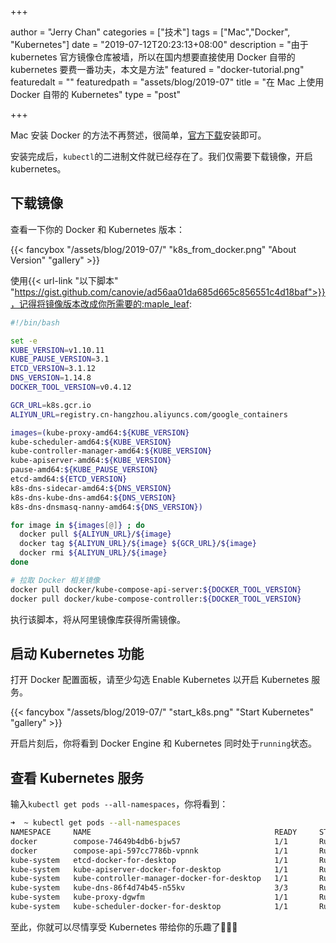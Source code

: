 +++

author = "Jerry Chan"
categories = ["技术"]
tags = ["Mac","Docker", "Kubernetes"]
date = "2019-07-12T20:23:13+08:00"
description = "由于 kubernetes 官方镜像仓库被墙，所以在国内想要直接使用 Docker 自带的 kubernetes 要费一番功夫，本文是方法"
featured = "docker-tutorial.png"
featuredalt = ""
featuredpath = "assets/blog/2019-07"
title = "在 Mac 上使用 Docker 自带的 Kubernetes"
type = "post"

+++

Mac 安装 Docker 的方法不再赘述，很简单，[官方下载](https://download.docker.com/mac/stable/Docker.dmg)安装即可。

安装完成后，`kubectl`的二进制文件就已经存在了。我们仅需要下载镜像，开启 kubernetes。

## 下载镜像

查看一下你的 Docker 和 Kubernetes 版本：

<!-- ![About Version](/assets/blog/2019-07/k8s_from_docker.png) -->
{{< fancybox "/assets/blog/2019-07/" "k8s_from_docker.png" "About Version" "gallery" >}}

使用{{< url-link "以下脚本" "https://gist.github.com/canovie/ad56aa01da685d665c856551c4d18baf">}}，记得将镜像版本改成你所需要的:maple_leaf:

```bash
#!/bin/bash

set -e 
KUBE_VERSION=v1.10.11
KUBE_PAUSE_VERSION=3.1
ETCD_VERSION=3.1.12
DNS_VERSION=1.14.8
DOCKER_TOOL_VERSION=v0.4.12

GCR_URL=k8s.gcr.io
ALIYUN_URL=registry.cn-hangzhou.aliyuncs.com/google_containers

images=(kube-proxy-amd64:${KUBE_VERSION}
kube-scheduler-amd64:${KUBE_VERSION}
kube-controller-manager-amd64:${KUBE_VERSION}
kube-apiserver-amd64:${KUBE_VERSION}
pause-amd64:${KUBE_PAUSE_VERSION}
etcd-amd64:${ETCD_VERSION}
k8s-dns-sidecar-amd64:${DNS_VERSION}
k8s-dns-kube-dns-amd64:${DNS_VERSION}
k8s-dns-dnsmasq-nanny-amd64:${DNS_VERSION})

for image in ${images[@]} ; do
  docker pull ${ALIYUN_URL}/${image}
  docker tag ${ALIYUN_URL}/${image} ${GCR_URL}/${image}
  docker rmi ${ALIYUN_URL}/${image}
done

# 拉取 Docker 相关镜像
docker pull docker/kube-compose-api-server:${DOCKER_TOOL_VERSION}
docker pull docker/kube-compose-controller:${DOCKER_TOOL_VERSION}
```

执行该脚本，将从阿里镜像库获得所需镜像。

## 启动 Kubernetes 功能

打开 Docker 配置面板，请至少勾选 Enable Kubernetes 以开启 Kubernetes 服务。

<!-- {{< img-post "/assets/blog/2019-07/" "start_k8s.png" "Start Kubenetes" "right" >}} -->
{{< fancybox "/assets/blog/2019-07/" "start_k8s.png" "Start Kubernetes" "gallery" >}}
<!-- ![Start Kubenetes](/assets/blog/2019-07/start_k8s.png) -->

开启片刻后，你将看到 Docker Engine 和 Kubernetes 同时处于`running`状态。

## 查看 Kubernetes 服务

输入`kubectl get pods --all-namespaces`，你将看到：
```bash
➜  ~ kubectl get pods --all-namespaces
NAMESPACE     NAME                                         READY     STATUS    RESTARTS   AGE
docker        compose-74649b4db6-bjw57                     1/1       Running   0          1m
docker        compose-api-597cc7786b-vpnnk                 1/1       Running   0          1m
kube-system   etcd-docker-for-desktop                      1/1       Running   0          2m
kube-system   kube-apiserver-docker-for-desktop            1/1       Running   0          2m
kube-system   kube-controller-manager-docker-for-desktop   1/1       Running   0          2m
kube-system   kube-dns-86f4d74b45-n55kv                    3/3       Running   0          2m
kube-system   kube-proxy-dgwfm                             1/1       Running   0          2m
kube-system   kube-scheduler-docker-for-desktop            1/1       Running   0          1m
```
至此，你就可以尽情享受 Kubernetes 带给你的乐趣了:tada::palm_tree::tada: